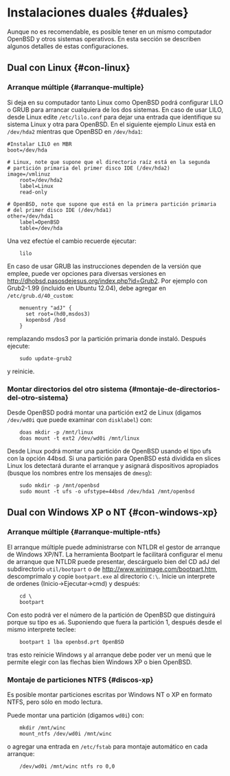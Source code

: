 # Instalaciones duales {#duales}

Aunque no es recomendable, es posible tener en un mismo computador
OpenBSD y otros sistemas operativos. En esta sección se describen
algunos detalles de estas configuraciones.

## Dual con Linux {#con-linux}

### Arranque múltiple {#arranque-multiple}

Si deja en su computador tanto Linux como OpenBSD podrá configurar LILO
o GRUB para arrancar cualquiera de los dos sistemas. En caso de usar
LILO, desde Linux edite `/etc/lilo.conf` para dejar una entrada que
identifique su sistema Linux y otra para OpenBSD. En el siguiente
ejemplo Linux está en `/dev/hda2` mientras que OpenBSD en `/dev/hda1`:

    #Instalar LILO en MBR
    boot=/dev/hda

    # Linux, note que supone que el directorio raíz está en la segunda
    # partición primaria del primer disco IDE (/dev/hda2)
    image=/vmlinuz
        root=/dev/hda2
        label=Linux
        read-only

    # OpenBSD, note que supone que está en la primera partición primaria 
    # del primer disco IDE (/dev/hda1)
    other=/dev/hda1
        label=OpenBSD
        table=/dev/hda 

Una vez efectúe el cambio recuerde ejecutar:

        lilo

En caso de usar GRUB las instrucciones dependen de la versión que
emplee, puede ver opciones para diversas versiones en
<http://dhobsd.pasosdejesus.org/index.php?id=Grub2>. Por ejemplo con
Grub2-1.99 (incluido en Ubuntu 12.04), debe agregar en
`/etc/grub.d/40_custom`:

        menuentry "adJ" {
          set root=(hd0,msdos3)
          kopenbsd /bsd
        }
               

remplazando msdos3 por la partición primaria donde instaló. Después
ejecute:

        sudo update-grub2

y reinicie.

### Montar directorios del otro sistema {#montaje-de-directorios-del-otro-sistema}

Desde OpenBSD podrá montar una partición ext2 de Linux (digamos
`/dev/wd0i` que puede examinar con `disklabel`) con:

        doas mkdir -p /mnt/linux
        doas mount -t ext2 /dev/wd0i /mnt/linux 

Desde Linux podrá montar una partición de OpenBSD usando el tipo ufs con
la opción 44bsd. Si una partición para OpenBSD está dividida en slices
Linux los detectará durante el arranque y asignará dispositivos
apropiados (busque los nombres entre los mensajes de `dmesg`):

        sudo mkdir -p /mnt/openbsd
        sudo mount -t ufs -o ufstype=44bsd /dev/hda1 /mnt/openbsd 

## Dual con Windows XP o NT {#con-windows-xp}

### Arranque múltiple {#arranque-multiple-ntfs}

El arranque múltiple puede administrarse con NTLDR el gestor de arranque
de Windows XP/NT. La herramienta Bootpart le facilitará configurar el
menu de arranque que NTLDR puede presentar, descárguelo bien del CD adJ
del subdirectorio `util/bootpart` o de
<http://www.winimage.com/bootpart.htm>, descomprímalo y copie
`bootpart.exe` al directorio `C:\`. Inicie un interprete de ordenes
(Inicio-&gt;Ejecutar-&gt;cmd) y después:

        cd \
        bootpart 
                 

Con esto podrá ver el número de la partición de OpenBSD que distinguirá
porque su tipo es `a6`. Suponiendo que fuera la partición 1, después
desde el mismo interprete teclee:

        bootpart 1 lba openbsd.prt OpenBSD
                 

tras esto reinicie Windows y al arranque debe poder ver un menú que le
permite elegir con las flechas bien Windows XP o bien OpenBSD.

### Montaje de particiones NTFS {#discos-xp}

Es posible montar particiones escritas por Windows NT o XP en formato
NTFS, pero sólo en modo lectura.

Puede montar una partición (digamos `wd0i`) con:

        mkdir /mnt/winc
        mount_ntfs /dev/wd0i /mnt/winc

o agregar una entrada en `/etc/fstab` para montaje automático en cada
arranque:

        /dev/wd0i /mnt/winc ntfs ro 0,0

